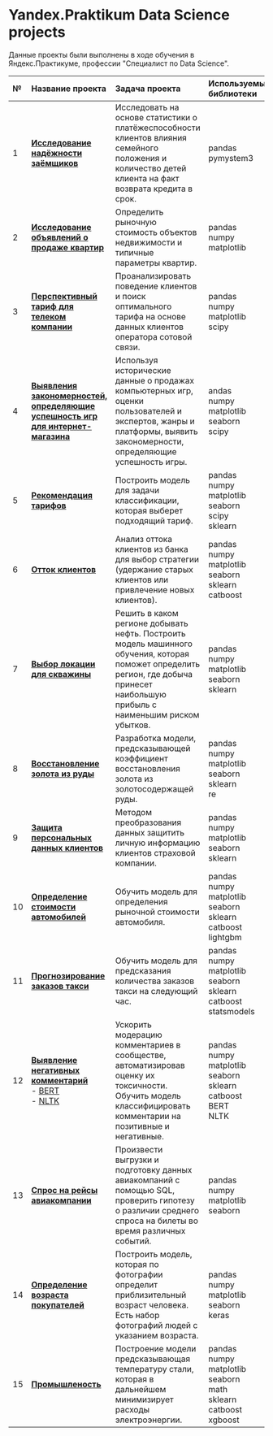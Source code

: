 # Yandex.Praktikum Data Science projects

Данные проекты были выполнены в ходе обучения в Яндекс.Практикуме, профессии "Специалист по Data Science".

| № | **Название проекта** | **Задача проекта** | **Используемые библиотеки** |
|:--|:---------------------|:-------------|:----------------------------|
| 1 | [**Исследование надёжности заёмщиков**](https://github.com/AlRovshan/Yandex.Praktikum_DS_projects/tree/main/01.%20Reliability%20of%20debter) | Исследовать на основе статистики о платёжеспособности клиентов влияния семейного положения и количество детей клиента на факт возврата кредита в срок. | pandas<br> pymystem3 |
| 2 | [**Исследование объявлений о продаже квартир**](https://github.com/AlRovshan/Yandex.Praktikum_DS_projects/tree/main/02.%20Apartments%20for%20sale) | Определить рыночную стоимость объектов недвижимости и типичные параметры квартир. | pandas<br> numpy<br> matplotlib |
| 3 | [**Перспективный тариф для телеком компании**](https://github.com/AlRovshan/Yandex.Praktikum_DS_projects/tree/main/03.%20Telecommunication%20tariffs) | Проанализировать поведение клиентов и поиск оптимального тарифа на основе данных клиентов оператора сотовой связи. | pandas<br> numpy<br> matplotlib<br> scipy |
| 4 | [**Выявления закономерностей, определяющие успешность игр для интернет-магазина**](https://github.com/AlRovshan/Yandex.Praktikum_DS_projects/tree/main/04.%20Game%20success) | Используя исторические данные о продажах компьютерных игр, оценки пользователей и экспертов, жанры и платформы, выявить закономерности, определяющие успешность игры. | andas<br> numpy<br> matplotlib<br> seaborn<br> scipy |
| 5 | [**Рекомендация тарифов**](https://github.com/AlRovshan/Yandex.Praktikum_DS_projects/tree/main/05.%20Tariff%20recommendation) | Построить модель для задачи классификации, которая выберет подходящий тариф. | pandas<br> numpy<br> matplotlib<br> seaborn<br> scipy<br> sklearn |
| 6 | [**Отток клиентов**](https://github.com/AlRovshan/Yandex.Praktikum_DS_projects/tree/main/06.%20Customer%20churn) | Анализ оттока клиентов из банка для выбор стратегии (удержание старых клиентов или привлечение новых клиентов). | pandas<br> numpy<br> matplotlib<br> seaborn<br> sklearn<br> catboost |
| 7 | [**Выбор локации для скважины**](https://github.com/AlRovshan/Yandex.Praktikum_DS_projects/tree/main/07.%20Oil%20production) | Решить в каком регионе добывать нефть. Построить модель машинного обучения, которая поможет определить регион, где добыча принесет наибольшую прибыль с наименьшим риском убытков. | pandas<br> numpy<br> matplotlib<br> seaborn<br> sklearn |
| 8 | [**Восстановление золота из руды**](https://github.com/AlRovshan/Yandex.Praktikum_DS_projects/tree/main/08.%20Gold%20recovery) | Разработка модели, предсказывающей коэффициент восстановления золота из золотосодержащей руды. | pandas<br> numpy<br> matplotlib<br> seaborn<br> sklearn<br> re |
| 9 | [**Защита персональных данных клиентов**](https://github.com/AlRovshan/Yandex.Praktikum_DS_projects/tree/main/09.%20Data%20protection) | Методом преобразования данных защитить личную информацию клиентов страховой компании. | pandas<br> numpy<br> matplotlib<br> seaborn<br> sklearn |
| 10 | [**Определение стоимости автомобилей**](https://github.com/AlRovshan/Yandex.Praktikum_DS_projects/tree/main/10.%20%D0%A1ar%20prices) | Обучить модель для определения рыночной стоимости автомобиля. | pandas<br> numpy<br> matplotlib<br> seaborn<br> sklearn<br> catboost<br> lightgbm<br> |
| 11 | [**Прогнозирование заказов такси**](https://github.com/AlRovshan/Yandex.Praktikum_DS_projects/tree/main/11.%20Taxi%20order%20prediction) | Обучить модель для предсказания количества заказов такси на следующий час. | pandas<br> numpy<br> matplotlib<br> seaborn<br> sklearn<br> catboost<br> statsmodels<br> |
| 12 | [**Выявление негативных комментарий**<br>](https://github.com/AlRovshan/Yandex.Praktikum_DS_projects/tree/main/12.%20Toxic%20comments) - [BERT<br>](https://github.com/AlRovshan/Yandex.Praktikum_DS_projects/blob/main/12.%20Toxic%20comments/toxic_comments_BERT.ipynb) - [NLTK](https://github.com/AlRovshan/Yandex.Praktikum_DS_projects/blob/main/12.%20Toxic%20comments/toxic_comments_NLTK.ipynb) | Ускорить модерацию комментариев в сообществе, автоматизировав оценку их токсичности. Обучить модель классифицировать комментарии на позитивные и негативные. | pandas<br> numpy<br> matplotlib<br> seaborn<br> sklearn<br> catboost<br> BERT<br> NLTK<br> |
| 13 | [**Спрос на рейсы авиакомпании**](https://github.com/AlRovshan/Yandex.Praktikum_DS_projects/tree/main/13.%20Flight%20demand) | Произвести выгрузки и подготовку данных авиакомпаний с помощью SQL, проверить гипотезу о различии среднего спроса на билеты во время различных событий. | pandas<br> numpy<br> matplotlib<br> seaborn |
| 14 | [**Определение возраста покупателей**](https://github.com/AlRovshan/Yandex.Praktikum_DS_projects/tree/main/14.%20Customer%20age) | Построить модель, которая по фотографии определит приблизительный возраст человека. Есть набор фотографий людей с указанием возраста. | pandas<br> numpy<br> matplotlib<br> seaborn<br> keras |
| 15 | [**Промышленость**](https://github.com/AlRovshan/Yandex.Praktikum_DS_projects/tree/main/15.%20Industry) | Построение модели предсказывающая температуру стали, которая в дальнейшем минимизирует расходы электроэнергии. | pandas<br> numpy<br> matplotlib<br> seaborn<br> math<br> sklearn<br> catboost<br> xgboost |